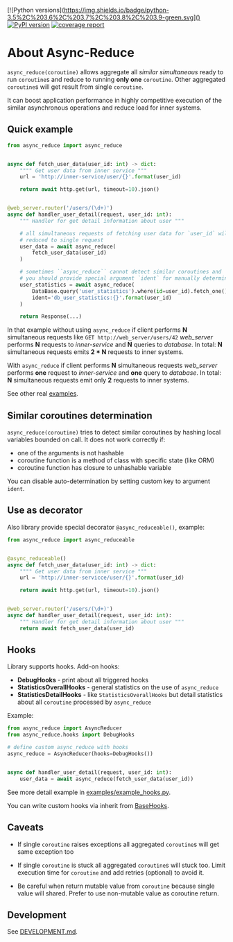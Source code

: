 [![Python versions](https://img.shields.io/badge/python-3.5%2C%203.6%2C%203.7%2C%203.8%2C%203.9-green.svg]()
[![PyPI version](https://badge.fury.io/py/async-reduce.svg)](https://pypi.org/project/async-reduce/)
[![coverage report](https://gitlab.com/sirkonst/async-reduce/badges/master/coverage.svg)]()


About Async-Reduce
==================

``async_reduce(coroutine)`` allows aggregate all *similar simultaneous*
ready to run `coroutine`s and reduce to running **only one** `coroutine`.
Other aggregated `coroutine`s will get result from single `coroutine`.

It can boost application performance in highly competitive execution of the
similar asynchronous operations and reduce load for inner systems.


Quick example
-------------

```python
from async_reduce import async_reduce


async def fetch_user_data(user_id: int) -> dict:
    """" Get user data from inner service """
    url = 'http://inner-service/user/{}'.format(user_id)

    return await http.get(url, timeout=10).json()


@web_server.router('/users/(\d+)')
async def handler_user_detail(request, user_id: int):
    """ Handler for get detail information about user """

    # all simultaneous requests of fetching user data for `user_id` will
    # reduced to single request
    user_data = await async_reduce(
        fetch_user_data(user_id)
    )

    # sometimes ``async_reduce`` cannot detect similar coroutines and
    # you should provide special argument `ident` for manually determination
    user_statistics = await async_reduce(
        DataBase.query('user_statistics').where(id=user_id).fetch_one(),
        ident='db_user_statistics:{}'.format(user_id)
    )

    return Response(...)
```

In that example without using ``async_reduce`` if client performs **N**
simultaneous requests like `GET http://web_server/users/42` *web_server*
performs **N** requests to *inner-service* and **N** queries to *database*.
In total: **N** simultaneous requests emits **2 * N** requests to inner systems.

With ``async_reduce`` if client performs **N** simultaneous requests *web_server*
performs **one** request to *inner-service* and **one** query to *database*.
In total: **N** simultaneous requests emit only **2** requests to inner systems.

See other real [examples](https://github.com/sirkonst/async-reduce/tree/master/examples).


Similar coroutines determination
--------------------------------

``async_reduce(coroutine)`` tries to detect similar coroutines by hashing
local variables bounded on call. It does not work correctly if:

* one of the arguments is not hashable
* coroutine function is a method of class with specific state (like ORM)
* coroutine function has closure to unhashable variable

You can disable auto-determination by setting custom key to argument ``ident``.


Use as decorator
----------------

Also library provide special decorator ``@async_reduceable()``, example:

```python
from async_reduce import async_reduceable


@async_reduceable()
async def fetch_user_data(user_id: int) -> dict:
    """" Get user data from inner service """
    url = 'http://inner-servicce/user/{}'.format(user_id)

    return await http.get(url, timeout=10).json()


@web_server.router('/users/(\d+)')
async def handler_user_detail(request, user_id: int):
    """ Handler for get detail information about user """
    return await fetch_user_data(user_id)
```


Hooks
-----

Library supports hooks. Add-on hooks:

* **DebugHooks** - print about all triggered hooks
* **StatisticsOverallHooks** - general statistics on the use of `async_reduce`
* **StatisticsDetailHooks** - like `StatisticsOverallHooks` but detail statistics
about all `coroutine` processed by `async_reduce`

Example:

```python
from async_reduce import AsyncReducer
from async_reduce.hooks import DebugHooks

# define custom async_reduce with hooks
async_reduce = AsyncReducer(hooks=DebugHooks())


async def handler_user_detail(request, user_id: int):
    user_data = await async_reduce(fetch_user_data(user_id))
```

See more detail example in [examples/example_hooks.py](https://github.com/sirkonst/async-reduce/blob/master/examples/example_hooks.py).

You can write custom hooks via inherit from [BaseHooks](https://github.com/sirkonst/async-reduce/blob/master/async_reduce/hooks/base.py).


Caveats
-------

* If single `coroutine` raises exceptions all aggregated `coroutine`s will get
same exception too

* If single `coroutine` is stuck all aggregated `coroutine`s will stuck too.
Limit execution time for `coroutine` and add retries (optional) to avoid it.

* Be careful when return mutable value from `coroutine` because single value
will shared. Prefer to use non-mutable value as coroutine return.


Development
-----------

See [DEVELOPMENT.md](https://github.com/sirkonst/async-reduce/blob/master/DEVELOPMENT.md).
